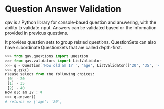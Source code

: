 # Question Answer Validation
qav is a Python library for console-based question and answering, with the
ability to validate input.  Answers can be validated based on the information
provided in previous questions.

It provides question sets to group related questions.  QuestionSets can also
have subordinate QuestionSets that are called depth-first.

```python
>>> from qav.questions import Question
>>> from qav.validators import ListValidator
>>> q = Question('How old am I? ', 'age', ListValidator(['20', '35', '40']))
>>> q.ask()
Please select from the following choices:
 [0] - 20
 [1] - 35
 [2] - 40
How old am I? : 0
>>> q.answer()
# returns => {'age': '20'}
```
